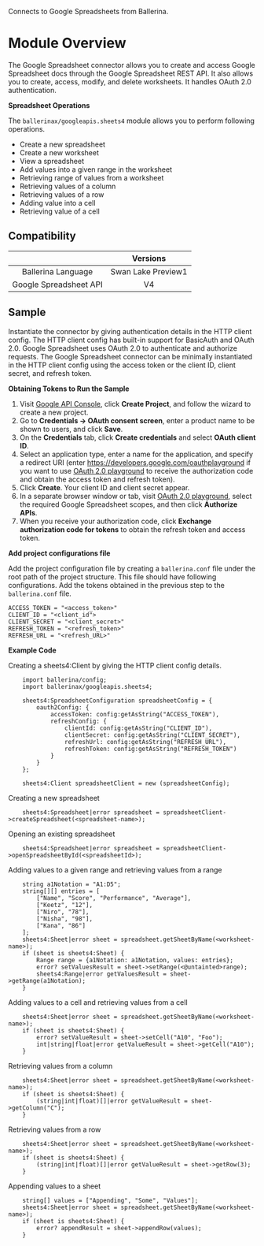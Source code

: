 Connects to Google Spreadsheets from Ballerina.

# Module Overview

The Google Spreadsheet connector allows you to create and access Google Spreadsheet docs through the Google Spreadsheet REST API. It also allows you to create, access, modify, and delete worksheets. It handles OAuth 2.0 authentication.

**Spreadsheet Operations**

The `ballerinax/googleapis.sheets4` module allows you to perform following operations.

- Create a new spreadsheet
- Create a new worksheet
- View a spreadsheet
- Add values into a given range in the worksheet
- Retrieving range of values from a worksheet
- Retrieving values of a column 
- Retrieving values of a row
- Adding value into a cell
- Retrieving value of a cell

## Compatibility

|                             |       Versions              |
|:---------------------------:|:---------------------------:|
| Ballerina Language          |     Swan Lake Preview1      |
| Google Spreadsheet API      |             V4              |

## Sample

Instantiate the connector by giving authentication details in the HTTP client config. The HTTP client config has built-in support for BasicAuth and OAuth 2.0. Google Spreadsheet uses OAuth 2.0 to authenticate and authorize requests. The Google Spreadsheet connector can be minimally instantiated in the HTTP client config using the access token or the client ID, client secret, and refresh token.

**Obtaining Tokens to Run the Sample**

1. Visit [Google API Console](https://console.developers.google.com), click **Create Project**, and follow the wizard to create a new project.
2. Go to **Credentials -> OAuth consent screen**, enter a product name to be shown to users, and click **Save**.
3. On the **Credentials** tab, click **Create credentials** and select **OAuth client ID**. 
4. Select an application type, enter a name for the application, and specify a redirect URI (enter https://developers.google.com/oauthplayground if you want to use 
[OAuth 2.0 playground](https://developers.google.com/oauthplayground) to receive the authorization code and obtain the 
access token and refresh token). 
5. Click **Create**. Your client ID and client secret appear. 
6. In a separate browser window or tab, visit [OAuth 2.0 playground](https://developers.google.com/oauthplayground), select the required Google Spreadsheet scopes, and then click **Authorize APIs**.
7. When you receive your authorization code, click **Exchange authorization code for tokens** to obtain the refresh token and access token. 

**Add project configurations file**

Add the project configuration file by creating a `ballerina.conf` file under the root path of the project structure.
This file should have following configurations. Add the tokens obtained in the previous step to the `ballerina.conf` file.

```
ACCESS_TOKEN = "<access_token>"
CLIENT_ID = "<client_id">
CLIENT_SECRET = "<client_secret>"
REFRESH_TOKEN = "<refresh_token>"
REFRESH_URL = "<refresh_URL>"
```

**Example Code**

Creating a sheets4:Client by giving the HTTP client config details. 
```ballerina
    import ballerina/config;   
    import ballerinax/googleapis.sheets4;
   
    sheets4:SpreadsheetConfiguration spreadsheetConfig = {
        oauth2Config: {
            accessToken: config:getAsString("ACCESS_TOKEN"),
            refreshConfig: {
                clientId: config:getAsString("CLIENT_ID"),
                clientSecret: config:getAsString("CLIENT_SECRET"),
                refreshUrl: config:getAsString("REFRESH_URL"),
                refreshToken: config:getAsString("REFRESH_TOKEN")
            }
        }
    };
   
    sheets4:Client spreadsheetClient = new (spreadsheetConfig);
```

Creating a new spreadsheet
```ballerina
    sheets4:Spreadsheet|error spreadsheet = spreadsheetClient->createSpreadsheet(<spreadsheet-name>);
```

Opening an existing spreadsheet 
```ballerina
    sheets4:Spreadsheet|error spreadsheet = spreadsheetClient->openSpreadsheetById(<spreadsheetId>);
```

Adding values to a given range and retrieving values from a range
```ballerina
    string a1Notation = "A1:D5";
    string[][] entries = [
        ["Name", "Score", "Performance", "Average"],
        ["Keetz", "12"],
        ["Niro", "78"],
        ["Nisha", "98"],
        ["Kana", "86"]
    ];
    sheets4:Sheet|error sheet = spreadsheet.getSheetByName(<worksheet-name>);
    if (sheet is sheets4:Sheet) {
        Range range = {a1Notation: a1Notation, values: entries};
        error? setValuesResult = sheet->setRange(<@untainted>range);
        sheets4:Range|error getValuesResult = sheet->getRange(a1Notation);
    } 
```

Adding values to a cell and retrieving values from a cell
```ballerina
    sheets4:Sheet|error sheet = spreadsheet.getSheetByName(<worksheet-name>);
    if (sheet is sheets4:Sheet) {
        error? setValueResult = sheet->setCell("A10", "Foo");
        int|string|float|error getValueResult = sheet->getCell("A10");
    }
```

Retrieving values from a column
```ballerina
    sheets4:Sheet|error sheet = spreadsheet.getSheetByName(<worksheet-name>);
    if (sheet is sheets4:Sheet) {
        (string|int|float)[]|error getValueResult = sheet->getColumn("C");
    }
```

Retrieving values from a row
```ballerina
    sheets4:Sheet|error sheet = spreadsheet.getSheetByName(<worksheet-name>);
    if (sheet is sheets4:Sheet) {
        (string|int|float)[]|error getValueResult = sheet->getRow(3);
    }
```

Appending values to a sheet
```ballerina
    string[] values = ["Appending", "Some", "Values"];
    sheets4:Sheet|error sheet = spreadsheet.getSheetByName(<worksheet-name>);
    if (sheet is sheets4:Sheet) {
        error? appendResult = sheet->appendRow(values);
    }
```

